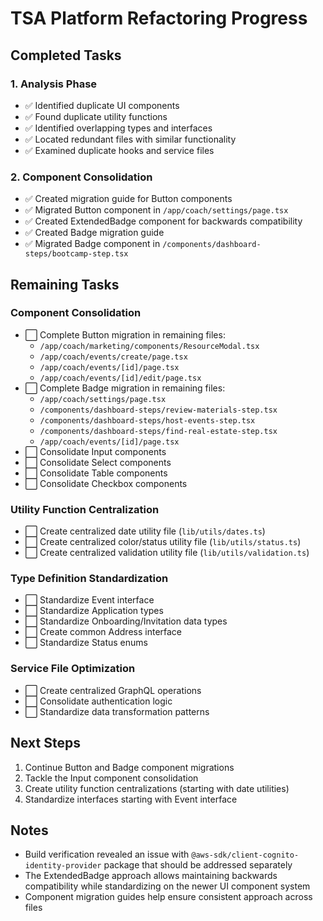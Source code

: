 # TSA Platform Refactoring Progress

## Completed Tasks

### 1. Analysis Phase

- ✅ Identified duplicate UI components
- ✅ Found duplicate utility functions
- ✅ Identified overlapping types and interfaces
- ✅ Located redundant files with similar functionality
- ✅ Examined duplicate hooks and service files

### 2. Component Consolidation

- ✅ Created migration guide for Button components
- ✅ Migrated Button component in `/app/coach/settings/page.tsx`
- ✅ Created ExtendedBadge component for backwards compatibility
- ✅ Created Badge migration guide
- ✅ Migrated Badge component in `/components/dashboard-steps/bootcamp-step.tsx`

## Remaining Tasks

### Component Consolidation

- ⬜ Complete Button migration in remaining files:
  - `/app/coach/marketing/components/ResourceModal.tsx`
  - `/app/coach/events/create/page.tsx`
  - `/app/coach/events/[id]/page.tsx`
  - `/app/coach/events/[id]/edit/page.tsx`
- ⬜ Complete Badge migration in remaining files:
  - `/app/coach/settings/page.tsx`
  - `/components/dashboard-steps/review-materials-step.tsx`
  - `/components/dashboard-steps/host-events-step.tsx`
  - `/components/dashboard-steps/find-real-estate-step.tsx`
  - `/app/coach/events/[id]/page.tsx`
- ⬜ Consolidate Input components
- ⬜ Consolidate Select components
- ⬜ Consolidate Table components
- ⬜ Consolidate Checkbox components

### Utility Function Centralization

- ⬜ Create centralized date utility file (`lib/utils/dates.ts`)
- ⬜ Create centralized color/status utility file (`lib/utils/status.ts`)
- ⬜ Create centralized validation utility file (`lib/utils/validation.ts`)

### Type Definition Standardization

- ⬜ Standardize Event interface
- ⬜ Standardize Application types
- ⬜ Standardize Onboarding/Invitation data types
- ⬜ Create common Address interface
- ⬜ Standardize Status enums

### Service File Optimization

- ⬜ Create centralized GraphQL operations
- ⬜ Consolidate authentication logic
- ⬜ Standardize data transformation patterns

## Next Steps

1. Continue Button and Badge component migrations
2. Tackle the Input component consolidation
3. Create utility function centralizations (starting with date utilities)
4. Standardize interfaces starting with Event interface

## Notes

- Build verification revealed an issue with `@aws-sdk/client-cognito-identity-provider` package that should be addressed separately
- The ExtendedBadge approach allows maintaining backwards compatibility while standardizing on the newer UI component system
- Component migration guides help ensure consistent approach across files
